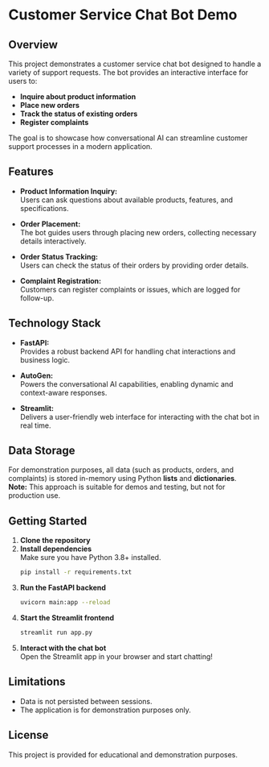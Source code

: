 # Customer Service Chat Bot Demo

## Overview

This project demonstrates a customer service chat bot designed to handle a variety of support requests. The bot provides an interactive interface for users to:

- **Inquire about product information**
- **Place new orders**
- **Track the status of existing orders**
- **Register complaints**

The goal is to showcase how conversational AI can streamline customer support processes in a modern application.

## Features

- **Product Information Inquiry:**  
  Users can ask questions about available products, features, and specifications.

- **Order Placement:**  
  The bot guides users through placing new orders, collecting necessary details interactively.

- **Order Status Tracking:**  
  Users can check the status of their orders by providing order details.

- **Complaint Registration:**  
  Customers can register complaints or issues, which are logged for follow-up.

## Technology Stack

- **FastAPI:**  
  Provides a robust backend API for handling chat interactions and business logic.

- **AutoGen:**  
  Powers the conversational AI capabilities, enabling dynamic and context-aware responses.

- **Streamlit:**  
  Delivers a user-friendly web interface for interacting with the chat bot in real time.

## Data Storage

For demonstration purposes, all data (such as products, orders, and complaints) is stored in-memory using Python **lists** and **dictionaries**.  
**Note:** This approach is suitable for demos and testing, but not for production use.

## Getting Started

1. **Clone the repository**
2. **Install dependencies**  
   Make sure you have Python 3.8+ installed.
   ```sh
   pip install -r requirements.txt
   ```
3. **Run the FastAPI backend**
   ```sh
   uvicorn main:app --reload
   ```
4. **Start the Streamlit frontend**
   ```sh
   streamlit run app.py
   ```
5. **Interact with the chat bot**  
   Open the Streamlit app in your browser and start chatting!

## Limitations

- Data is not persisted between sessions.
- The application is for demonstration purposes only.

## License

This project is provided for educational and demonstration purposes.
